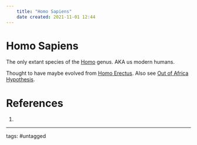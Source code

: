 ```yaml
---
	title: "Homo Sapiens"
	date created: 2021-11-01 12:44
---
```

# Homo Sapiens

The only extant species of the [Homo](Homo%20(genus).md) genus. AKA us modern humans.

Thought to have maybe evolved from [Homo Erectus](Homo%20Erectus.md). Also see [Out of Africa Hypothesis](Out%20of%20Africa%20Hypothesis.md).

# References
1. 

---
tags: #untagged